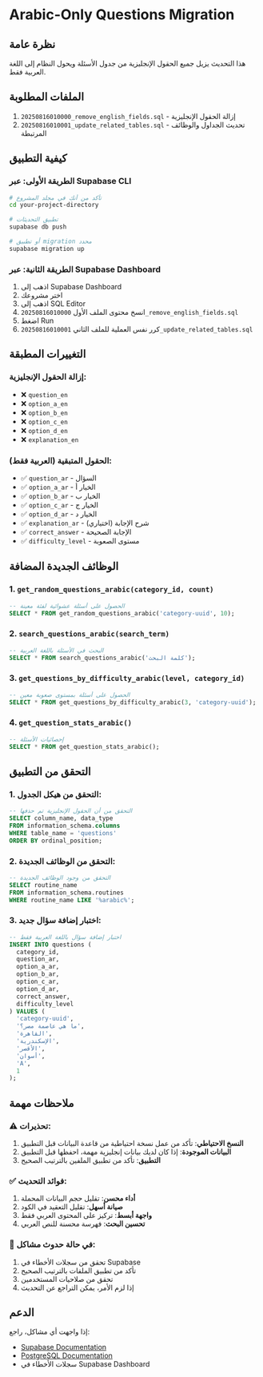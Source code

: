# Arabic-Only Questions Migration

## نظرة عامة
هذا التحديث يزيل جميع الحقول الإنجليزية من جدول الأسئلة ويحول النظام إلى اللغة العربية فقط.

## الملفات المطلوبة
1. `20250816010000_remove_english_fields.sql` - إزالة الحقول الإنجليزية
2. `20250816010001_update_related_tables.sql` - تحديث الجداول والوظائف المرتبطة

## كيفية التطبيق

### الطريقة الأولى: عبر Supabase CLI
```bash
# تأكد من أنك في مجلد المشروع
cd your-project-directory

# تطبيق التحديثات
supabase db push

# أو تطبيق migration محدد
supabase migration up
```

### الطريقة الثانية: عبر Supabase Dashboard
1. اذهب إلى Supabase Dashboard
2. اختر مشروعك
3. اذهب إلى SQL Editor
4. انسخ محتوى الملف الأول `20250816010000_remove_english_fields.sql`
5. اضغط Run
6. كرر نفس العملية للملف الثاني `20250816010001_update_related_tables.sql`

## التغييرات المطبقة

### إزالة الحقول الإنجليزية:
- ❌ `question_en`
- ❌ `option_a_en`
- ❌ `option_b_en`
- ❌ `option_c_en`
- ❌ `option_d_en`
- ❌ `explanation_en`

### الحقول المتبقية (العربية فقط):
- ✅ `question_ar` - السؤال
- ✅ `option_a_ar` - الخيار أ
- ✅ `option_b_ar` - الخيار ب
- ✅ `option_c_ar` - الخيار ج
- ✅ `option_d_ar` - الخيار د
- ✅ `explanation_ar` - شرح الإجابة (اختياري)
- ✅ `correct_answer` - الإجابة الصحيحة
- ✅ `difficulty_level` - مستوى الصعوبة

## الوظائف الجديدة المضافة

### 1. `get_random_questions_arabic(category_id, count)`
```sql
-- الحصول على أسئلة عشوائية لفئة معينة
SELECT * FROM get_random_questions_arabic('category-uuid', 10);
```

### 2. `search_questions_arabic(search_term)`
```sql
-- البحث في الأسئلة باللغة العربية
SELECT * FROM search_questions_arabic('كلمة البحث');
```

### 3. `get_questions_by_difficulty_arabic(level, category_id)`
```sql
-- الحصول على أسئلة بمستوى صعوبة معين
SELECT * FROM get_questions_by_difficulty_arabic(3, 'category-uuid');
```

### 4. `get_question_stats_arabic()`
```sql
-- إحصائيات الأسئلة
SELECT * FROM get_question_stats_arabic();
```

## التحقق من التطبيق

### 1. التحقق من هيكل الجدول:
```sql
-- التحقق من أن الحقول الإنجليزية تم حذفها
SELECT column_name, data_type 
FROM information_schema.columns 
WHERE table_name = 'questions' 
ORDER BY ordinal_position;
```

### 2. التحقق من الوظائف الجديدة:
```sql
-- التحقق من وجود الوظائف الجديدة
SELECT routine_name 
FROM information_schema.routines 
WHERE routine_name LIKE '%arabic%';
```

### 3. اختبار إضافة سؤال جديد:
```sql
-- اختبار إضافة سؤال باللغة العربية فقط
INSERT INTO questions (
  category_id, 
  question_ar, 
  option_a_ar, 
  option_b_ar, 
  option_c_ar, 
  option_d_ar, 
  correct_answer, 
  difficulty_level
) VALUES (
  'category-uuid',
  'ما هي عاصمة مصر؟',
  'القاهرة',
  'الإسكندرية',
  'الأقصر',
  'أسوان',
  'A',
  1
);
```

## ملاحظات مهمة

### ⚠️ تحذيرات:
1. **النسخ الاحتياطي**: تأكد من عمل نسخة احتياطية من قاعدة البيانات قبل التطبيق
2. **البيانات الموجودة**: إذا كان لديك بيانات إنجليزية مهمة، احفظها قبل التطبيق
3. **التطبيق**: تأكد من تطبيق الملفين بالترتيب الصحيح

### ✅ فوائد التحديث:
1. **أداء محسن**: تقليل حجم البيانات المحملة
2. **صيانة أسهل**: تقليل التعقيد في الكود
3. **واجهة أبسط**: تركيز على المحتوى العربي فقط
4. **تحسين البحث**: فهرسة محسنة للنص العربي

### 🔧 في حالة حدوث مشاكل:
1. تحقق من سجلات الأخطاء في Supabase
2. تأكد من تطبيق الملفات بالترتيب الصحيح
3. تحقق من صلاحيات المستخدمين
4. إذا لزم الأمر، يمكن التراجع عن التحديث

## الدعم
إذا واجهت أي مشاكل، راجع:
- [Supabase Documentation](https://supabase.com/docs)
- [PostgreSQL Documentation](https://www.postgresql.org/docs/)
- سجلات الأخطاء في Supabase Dashboard
